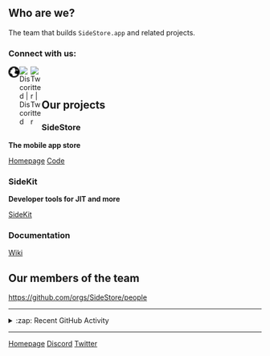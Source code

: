 <!-- 
Docs: How to use GitHub README and actions to auto-generate embedded content.
https://github.com/anuraghazra/github-readme-stats
https://www.youtube.com/watch?v=n6d4KHSKqGk
https://github.com/rahuldkjain/github-profile-readme-generator
 -->

## Who are we?

The team that builds `SideStore.app` and related projects.

### Connect with us:

<!--
[![Website](https://img.shields.io/website?label=sidestore.io&style=for-the-badge&url=https://sidestore.io)](https://sidestore.io)
[![Twitter Follow](https://img.shields.io/twitter/follow/sidestore_io?color=1DA1F2&logo=twitter&style=for-the-badge)](https://twitter.com/intent/follow?original_referer=https%3A%2F%2Fgithub.com%2Fsidestore&screen_name=sidestore)
[![GitHub Followers](https://img.shields.io/github/followers/sidestore?style=for-the-badge)]()
[![GitHub Sponsors](https://img.shields.io/github/sponsors/sidestore?style=for-the-badge
)]() 
-->

[<img align="left" alt="sidestore.io" width="22px" src="https://raw.githubusercontent.com/iconic/open-iconic/master/svg/globe.svg" />][website]
[<img align="left" alt="Discord | Discord" width="22px" src="https://cdn.jsdelivr.net/npm/simple-icons@v3/icons/discord.svg" />][discord]
[<img align="left" alt="Twitter | Twitter" width="22px" src="https://cdn.jsdelivr.net/npm/simple-icons@v3/icons/twitter.svg" />][twitter]

<br />
<br />

## Our projects

### SideStore

__The mobile app store__

[Homepage][website]
[Code][git.sidestore]

### SideKit

__Developer tools for JIT and more__

[SideKit][git.sidekit]

### Documentation

[Wiki][wiki]

## Our members of the team

https://github.com/orgs/SideStore/people

---

<details>
  <summary>:zap: Recent GitHub Activity</summary>

<!--START_SECTION:activity-->
1. 🗣 Commented on [#115](https://github.com/SideStore/SideStore-Docs/issues/115) in [SideStore/SideStore-Docs](https://github.com/SideStore/SideStore-Docs)
2. 🎉 Merged PR [#116](https://github.com/SideStore/SideStore-Docs/pull/116) in [SideStore/SideStore-Docs](https://github.com/SideStore/SideStore-Docs)
3. 🗣 Commented on [#112](https://github.com/SideStore/SideStore-Docs/issues/112) in [SideStore/SideStore-Docs](https://github.com/SideStore/SideStore-Docs)
4. 🗣 Commented on [#112](https://github.com/SideStore/SideStore-Docs/issues/112) in [SideStore/SideStore-Docs](https://github.com/SideStore/SideStore-Docs)
5. ❗️ Opened issue [#117](https://github.com/SideStore/SideStore-Docs/issues/117) in [SideStore/SideStore-Docs](https://github.com/SideStore/SideStore-Docs)
6. 🗣 Commented on [#599](https://github.com/SideStore/SideStore/issues/599) in [SideStore/SideStore](https://github.com/SideStore/SideStore)
7. 🗣 Commented on [#115](https://github.com/SideStore/SideStore-Docs/issues/115) in [SideStore/SideStore-Docs](https://github.com/SideStore/SideStore-Docs)
8. 🗣 Commented on [#68](https://github.com/SideStore/sidestore.github.io/issues/68) in [SideStore/sidestore.github.io](https://github.com/SideStore/sidestore.github.io)
9. 💪 Opened PR [#68](https://github.com/SideStore/sidestore.github.io/pull/68) in [SideStore/sidestore.github.io](https://github.com/SideStore/sidestore.github.io)
10. 🗣 Commented on [#100](https://github.com/SideStore/SideStore-Docs/issues/100) in [SideStore/SideStore-Docs](https://github.com/SideStore/SideStore-Docs)
11. 💪 Opened PR [#116](https://github.com/SideStore/SideStore-Docs/pull/116) in [SideStore/SideStore-Docs](https://github.com/SideStore/SideStore-Docs)
12. 🗣 Commented on [#968](https://github.com/SideStore/SideStore/issues/968) in [SideStore/SideStore](https://github.com/SideStore/SideStore)
13. 🗣 Commented on [#115](https://github.com/SideStore/SideStore-Docs/issues/115) in [SideStore/SideStore-Docs](https://github.com/SideStore/SideStore-Docs)
14. 🗣 Commented on [#115](https://github.com/SideStore/SideStore-Docs/issues/115) in [SideStore/SideStore-Docs](https://github.com/SideStore/SideStore-Docs)
15. 🎉 Merged PR [#102](https://github.com/SideStore/SideStore-Docs/pull/102) in [SideStore/SideStore-Docs](https://github.com/SideStore/SideStore-Docs)
16. 🎉 Merged PR [#99](https://github.com/SideStore/SideStore-Docs/pull/99) in [SideStore/SideStore-Docs](https://github.com/SideStore/SideStore-Docs)
17. 🎉 Merged PR [#91](https://github.com/SideStore/SideStore-Docs/pull/91) in [SideStore/SideStore-Docs](https://github.com/SideStore/SideStore-Docs)
18. 💪 Opened PR [#115](https://github.com/SideStore/SideStore-Docs/pull/115) in [SideStore/SideStore-Docs](https://github.com/SideStore/SideStore-Docs)
19. 🎉 Merged PR [#114](https://github.com/SideStore/SideStore-Docs/pull/114) in [SideStore/SideStore-Docs](https://github.com/SideStore/SideStore-Docs)
20. 🎉 Merged PR [#82](https://github.com/SideStore/SideStore-Docs/pull/82) in [SideStore/SideStore-Docs](https://github.com/SideStore/SideStore-Docs)
<!--END_SECTION:activity-->

</details>

---

[Homepage][patreon] [Discord][discord] [Twitter][twitter]

<!--
- [Patreon][patreon]
- [OpenCollective][opencollective]
- [YouTube][youtube]
-->

[website]: https://sidestore.io
[wiki]: https://wiki.sidestore.io
[twitter]: https://twitter.com/sidestore_io
[discord]: https://discord.gg/sidestore-949183273383395328
[youtube]: https://youtube.com/TODO
[patreon]: https://www.patreon.com/SideStore
[opencollective]: https://opencollective.com/TODO
[git.sidestore]: https://github.com/SideStore/SideStore/
[git.sidekit]: https://github.com/SideStore/SideKit

